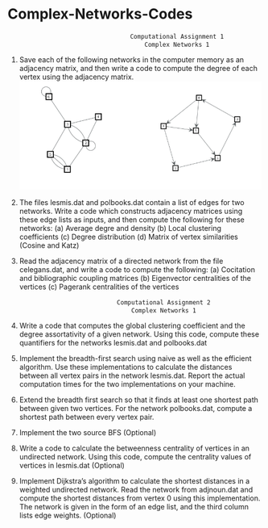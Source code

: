 # Complex-Networks-Codes

                                      Computational Assignment 1
                                          Complex Networks 1
1. Save each of the following networks in the computer memory as an adjacency matrix, and then
write a code to compute the degree of each vertex using the adjacency matrix.
![Fig](/CN_comp_assign1/1.png)


2. The files lesmis.dat and polbooks.dat contain a list of edges for two networks. Write a code which
constructs adjacency matrices using these edge lists as inputs, and then compute the following
for these networks:
(a) Average degre and density
(b) Local clustering coefficients
(c) Degree distribution
(d) Matrix of vertex similarities (Cosine and Katz)

3. Read the adjacency matrix of a directed network from the file celegans.dat, and write a code to
compute the following:
(a) Cocitation and bibliographic coupling matrices
(b) Eigenvector centralities of the vertices
(c) Pagerank centralities of the vertices


                                  Computational Assignment 2
                                      Complex Networks 1
1. Write a code that computes the global clustering coefficient and the degree assortativity of
a given network. Using this code, compute these quantifiers for the networks lesmis.dat and
polbooks.dat

2. Implement the breadth-first search using naive as well as the efficient algorithm. Use these
implementations to calculate the distances between all vertex pairs in the network lesmis.dat.
Report the actual computation times for the two implementations on your machine.

3. Extend the breadth first search so that it finds at least one shortest path between given two
vertices. For the network polbooks.dat, compute a shortest path between every vertex pair.

4. Implement the two source BFS (Optional)

5. Write a code to calculate the betweenness centrality of vertices in an undirected network. Using
this code, compute the centrality values of vertices in lesmis.dat (Optional)

6. Implement Dijkstra’s algorithm to calculate the shortest distances in a weighted undirected
network. Read the network from adjnoun.dat and compute the shortest distances from vertex
0 using this implementation. The network is given in the form of an edge list, and the third
column lists edge weights. (Optional)
